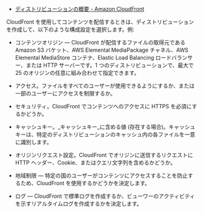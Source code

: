 - [ディストリビューションの概要 - Amazon CloudFront](https://docs.aws.amazon.com/ja_jp/AmazonCloudFront/latest/DeveloperGuide/distribution-overview.html)

CloudFront を使用してコンテンツを配信するときは、ディストリビューションを作成して、以下のような構成設定を選択します。例:

- コンテンツオリジン — CloudFront が配信するファイルの取得元である Amazon S3 バケット、AWS Elemental MediaPackage チャネル、AWS Elemental MediaStore コンテナ、Elastic Load Balancing ロードバランサー、または HTTP サーバーです。1 つのディストリビューションで、最大で 25 のオリジンの任意に組み合わせて指定できます。
    
- アクセス。ファイルをすべてのユーザーが使用できるようにするか、または一部のユーザーにアクセスを制限するか。
    
- セキュリティ。CloudFront でコンテンツへのアクセスに HTTPS を必須にするかどうか。
    
- キャッシュキー。_キャッシュキー_に含める値 (存在する場合)。キャッシュキーは、特定のディストリビューションのキャッシュ内の各ファイルを一意に識別します。
    
- オリジンリクエスト設定。CloudFront でオリジンに送信するリクエストに HTTP ヘッダー、Cookie、またはクエリ文字列を含めるかどうか。
    
- 地域制限 — 特定の国のユーザーがコンテンツにアクセスすることを防止するため、CloudFront を使用するかどうかを決定します。
    
- ログ — CloudFront で標準ログを作成するか、ビューワーのアクティビティを示すリアルタイムログを作成するかを決定します。